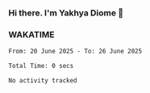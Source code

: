 ### Hi there. I'm Yakhya Diome 👋

### WAKATIME
<!--START_SECTION:waka-->

```txt
From: 20 June 2025 - To: 26 June 2025

Total Time: 0 secs

No activity tracked
```

<!--END_SECTION:waka-->
